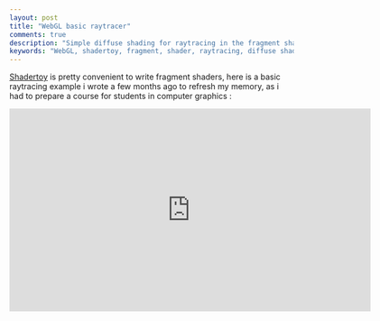```yaml
---
layout: post
title: "WebGL basic raytracer"
comments: true
description: "Simple diffuse shading for raytracing in the fragment shader"
keywords: "WebGL, shadertoy, fragment, shader, raytracing, diffuse shading"
---
```


[Shadertoy](https://www.shadertoy.com/) is pretty convenient to write fragment shaders, here is a basic raytracing example i wrote a few months ago to refresh my memory,
as i had to prepare a course for students in computer graphics :

<iframe width="640" height="360" frameborder="0" src="https://www.shadertoy.com/embed/XsXcW8?gui=true&t=10&paused=true&muted=false" allowfullscreen></iframe>
